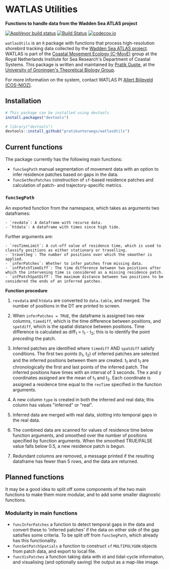 # WATLAS Utilities

**Functions to handle data from the Wadden Sea ATLAS project**

<!-- badges: start -->
  [![AppVeyor build status](https://ci.appveyor.com/api/projects/status/github/pratikunterwegs/watlasUtils?branch=devbranch&svg=true)](https://ci.appveyor.com/project/pratikunterwegs/watlasUtils) [![Build Status](https://travis-ci.org/pratikunterwegs/watlasUtils.svg?branch=master)](https://travis-ci.org/pratikunterwegs/watlasUtils) [![codecov.io](https://codecov.io/github/pratikunterwegs/watlasUtils/coverage.svg?branch=master)](https://codecov.io/github/pratikunterwegs/watlasUtils/branch/master)
<!-- badges: end -->

`watlasUtils` is an `R` package with functions that process high-resolution shorebird tracking data collected by the [Wadden Sea ATLAS project](https://www.nioz.nl/en/about/cos/coastal-movement-ecology/shorebird-tracking/watlas-tracking-regional-movements). WATLAS is part of the [Coastal Movement Ecology (C-MovE)](https://www.nioz.nl/en/about/cos/coastal-movement-ecology) group at the Royal Netherlands Institute for Sea Research's Department of Coastal Systems. This package is written and maintained by [Pratik Gupte](https://www.rug.nl/staff/p.r.gupte), at the [University of Groningen's Theoretical Biology Group](https://www.rug.nl/research/gelifes/tres/).

For more information on the system, contact WATLAS PI [Allert Bijleveld (COS-NIOZ)](https://www.nioz.nl/en/about/organisation/staff/allert-bijleveld).

## Installation

```r
# This package can be installed using devtools
install.packages("devtools")

# library("devtools")
devtools::install_github("pratikunterwegs/watlasUtils")
```

## Current functions

The package currently has the following main functions:

  - `funcSegPath` manual segmentation of movement data with an option to infer residence patches based on gaps in the data.
  - `funcGetResPatches` construction of `sf`-based residence patches and calculation of patch- and trajectory-specific metrics.

### `funcSegPath`

An exported function from the namespace, which takes as arguments two dataframes:

	- `revdata`: A dataframe with recurse data.
	- `htdata`: A dataframe with times since high tide.

Further arguments are:

	- `resTimeLimit`: A cut-off value of residence time, which is used to classify positions as either stationary or travelling.
	- `travelSeg`: The number of positions over which the smoother is applied.
	- `inferPatches`: Whether to infer patches from missing data.
	- `infPatchTimeDiff`: The time difference between two poistions after which the intervening time is considered as a missing residence patch.
	- `infPatchSpatDiff`: The maximum distance between two positions to be considered the ends of an inferred patches.

**Function procedure**

1. `revdata` and `htdata` are converted to `data.table`, and merged. The number of positions in the DT are printed to screen.

2. When `inferPatches = TRUE`, the dataframe is assigned two new columns, `timediff`, which is the time difference between positions, and `spatdiff`, which is the spatial distance between positions. Time difference is calculated as diff<sub>1</sub> = t<sub>1</sub> - t<sub>2</sub>; this is to identify the point _preceding_ the patch.

3. Inferred patches are identified where `timediff` AND `spatdiff` satisfy conditions. The first two points (t<sub>1</sub>, t<sub>2</sub>) of inferred patches are selected and the inferred positions between them are created. t<sub>1</sub> and t<sub>1</sub> are chronologically the first and last points of the inferred patch. The inferred positions have times with an interval of 3 seconds. The x and y coordinates assigned are the mean of t<sub>1</sub> and t<sub>2</sub>. Each coordinate is assigned a residence time equal to the `resTime` specified in the function arguments.

4. A new column `type` is created in both the inferred and real data; this column has values "inferred" or "real".

5. Inferred data are merged with real data, slotting into temporal gaps in the real data.

6. The combined data are scanned for values of residence time below function arguments, and smoothed over the number of positions specified by function arguments. When the smoothed TRUE/FALSE value falls below 0.5, a new residence patch is begun.

7. Redundant columns are removed, a message printed if the resulting dataframe has fewer than 5 rows, and the data are returned. 


## Planned functions

It may be a good idea to split off some components of the two main functions to make them more modular, and to add some smaller diagnostic functions.

### Modularity in main functions

- `funcInferPatches` a function to detect temporal gaps in the data and convert these to 'inferred patches' if the data on either side of the gap satisfies some criteria. To be split off from `funcSegPath`, which already has this functionality.
- `funcGetPatchSpatials` a function to construct `sf` `MULTIPOLYGON` objects from patch data, and export to local file.
- `funcVisPatches` a function taking data with id and tidal-cycle information, and visualising (and optionally saving) the output as a map-like image.
